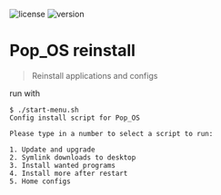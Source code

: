 ![license](https://img.shields.io/github/license/lil5/popos-reinstall.svg?style=flat-square) ![version](https://img.shields.io/badge/version-2-lightgrey.svg?style=flat-square)

# Pop_OS reinstall

> Reinstall applications and configs

run with

```shell
$ ./start-menu.sh
Config install script for Pop_OS

Please type in a number to select a script to run:

1. Update and upgrade
2. Symlink downloads to desktop
3. Install wanted programs
4. Install more after restart
5. Home configs

```
